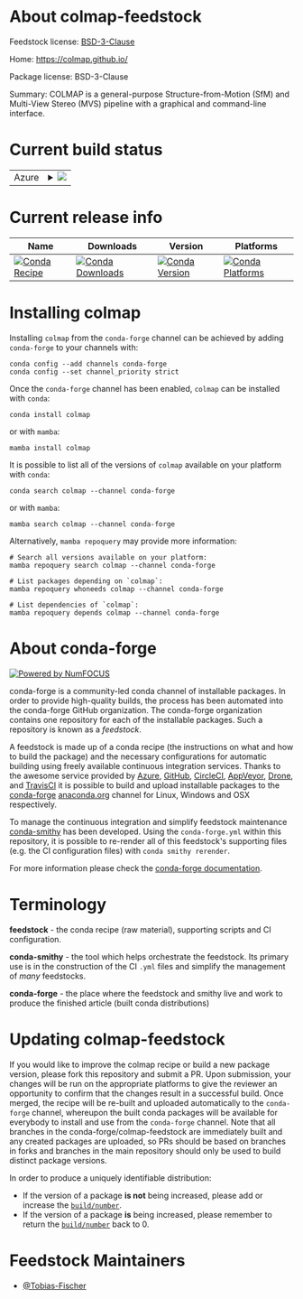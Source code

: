 About colmap-feedstock
======================

Feedstock license: [BSD-3-Clause](https://github.com/conda-forge/colmap-feedstock/blob/main/LICENSE.txt)

Home: https://colmap.github.io/

Package license: BSD-3-Clause

Summary: COLMAP is a general-purpose Structure-from-Motion (SfM) and Multi-View Stereo (MVS) pipeline with a graphical and command-line interface.

Current build status
====================


<table>
    
  <tr>
    <td>Azure</td>
    <td>
      <details>
        <summary>
          <a href="https://dev.azure.com/conda-forge/feedstock-builds/_build/latest?definitionId=13529&branchName=main">
            <img src="https://dev.azure.com/conda-forge/feedstock-builds/_apis/build/status/colmap-feedstock?branchName=main">
          </a>
        </summary>
        <table>
          <thead><tr><th>Variant</th><th>Status</th></tr></thead>
          <tbody><tr>
              <td>linux_64_cuda_compiler_version12.6</td>
              <td>
                <a href="https://dev.azure.com/conda-forge/feedstock-builds/_build/latest?definitionId=13529&branchName=main">
                  <img src="https://dev.azure.com/conda-forge/feedstock-builds/_apis/build/status/colmap-feedstock?branchName=main&jobName=linux&configuration=linux%20linux_64_cuda_compiler_version12.6" alt="variant">
                </a>
              </td>
            </tr><tr>
              <td>linux_64_cuda_compiler_versionNone</td>
              <td>
                <a href="https://dev.azure.com/conda-forge/feedstock-builds/_build/latest?definitionId=13529&branchName=main">
                  <img src="https://dev.azure.com/conda-forge/feedstock-builds/_apis/build/status/colmap-feedstock?branchName=main&jobName=linux&configuration=linux%20linux_64_cuda_compiler_versionNone" alt="variant">
                </a>
              </td>
            </tr><tr>
              <td>linux_aarch64_cuda_compiler_version12.6</td>
              <td>
                <a href="https://dev.azure.com/conda-forge/feedstock-builds/_build/latest?definitionId=13529&branchName=main">
                  <img src="https://dev.azure.com/conda-forge/feedstock-builds/_apis/build/status/colmap-feedstock?branchName=main&jobName=linux&configuration=linux%20linux_aarch64_cuda_compiler_version12.6" alt="variant">
                </a>
              </td>
            </tr><tr>
              <td>linux_aarch64_cuda_compiler_versionNone</td>
              <td>
                <a href="https://dev.azure.com/conda-forge/feedstock-builds/_build/latest?definitionId=13529&branchName=main">
                  <img src="https://dev.azure.com/conda-forge/feedstock-builds/_apis/build/status/colmap-feedstock?branchName=main&jobName=linux&configuration=linux%20linux_aarch64_cuda_compiler_versionNone" alt="variant">
                </a>
              </td>
            </tr><tr>
              <td>osx_64</td>
              <td>
                <a href="https://dev.azure.com/conda-forge/feedstock-builds/_build/latest?definitionId=13529&branchName=main">
                  <img src="https://dev.azure.com/conda-forge/feedstock-builds/_apis/build/status/colmap-feedstock?branchName=main&jobName=osx&configuration=osx%20osx_64_" alt="variant">
                </a>
              </td>
            </tr><tr>
              <td>osx_arm64</td>
              <td>
                <a href="https://dev.azure.com/conda-forge/feedstock-builds/_build/latest?definitionId=13529&branchName=main">
                  <img src="https://dev.azure.com/conda-forge/feedstock-builds/_apis/build/status/colmap-feedstock?branchName=main&jobName=osx&configuration=osx%20osx_arm64_" alt="variant">
                </a>
              </td>
            </tr><tr>
              <td>win_64_cuda_compiler_version12.6</td>
              <td>
                <a href="https://dev.azure.com/conda-forge/feedstock-builds/_build/latest?definitionId=13529&branchName=main">
                  <img src="https://dev.azure.com/conda-forge/feedstock-builds/_apis/build/status/colmap-feedstock?branchName=main&jobName=win&configuration=win%20win_64_cuda_compiler_version12.6" alt="variant">
                </a>
              </td>
            </tr><tr>
              <td>win_64_cuda_compiler_versionNone</td>
              <td>
                <a href="https://dev.azure.com/conda-forge/feedstock-builds/_build/latest?definitionId=13529&branchName=main">
                  <img src="https://dev.azure.com/conda-forge/feedstock-builds/_apis/build/status/colmap-feedstock?branchName=main&jobName=win&configuration=win%20win_64_cuda_compiler_versionNone" alt="variant">
                </a>
              </td>
            </tr>
          </tbody>
        </table>
      </details>
    </td>
  </tr>
</table>

Current release info
====================

| Name | Downloads | Version | Platforms |
| --- | --- | --- | --- |
| [![Conda Recipe](https://img.shields.io/badge/recipe-colmap-green.svg)](https://anaconda.org/conda-forge/colmap) | [![Conda Downloads](https://img.shields.io/conda/dn/conda-forge/colmap.svg)](https://anaconda.org/conda-forge/colmap) | [![Conda Version](https://img.shields.io/conda/vn/conda-forge/colmap.svg)](https://anaconda.org/conda-forge/colmap) | [![Conda Platforms](https://img.shields.io/conda/pn/conda-forge/colmap.svg)](https://anaconda.org/conda-forge/colmap) |

Installing colmap
=================

Installing `colmap` from the `conda-forge` channel can be achieved by adding `conda-forge` to your channels with:

```
conda config --add channels conda-forge
conda config --set channel_priority strict
```

Once the `conda-forge` channel has been enabled, `colmap` can be installed with `conda`:

```
conda install colmap
```

or with `mamba`:

```
mamba install colmap
```

It is possible to list all of the versions of `colmap` available on your platform with `conda`:

```
conda search colmap --channel conda-forge
```

or with `mamba`:

```
mamba search colmap --channel conda-forge
```

Alternatively, `mamba repoquery` may provide more information:

```
# Search all versions available on your platform:
mamba repoquery search colmap --channel conda-forge

# List packages depending on `colmap`:
mamba repoquery whoneeds colmap --channel conda-forge

# List dependencies of `colmap`:
mamba repoquery depends colmap --channel conda-forge
```


About conda-forge
=================

[![Powered by
NumFOCUS](https://img.shields.io/badge/powered%20by-NumFOCUS-orange.svg?style=flat&colorA=E1523D&colorB=007D8A)](https://numfocus.org)

conda-forge is a community-led conda channel of installable packages.
In order to provide high-quality builds, the process has been automated into the
conda-forge GitHub organization. The conda-forge organization contains one repository
for each of the installable packages. Such a repository is known as a *feedstock*.

A feedstock is made up of a conda recipe (the instructions on what and how to build
the package) and the necessary configurations for automatic building using freely
available continuous integration services. Thanks to the awesome service provided by
[Azure](https://azure.microsoft.com/en-us/services/devops/), [GitHub](https://github.com/),
[CircleCI](https://circleci.com/), [AppVeyor](https://www.appveyor.com/),
[Drone](https://cloud.drone.io/welcome), and [TravisCI](https://travis-ci.com/)
it is possible to build and upload installable packages to the
[conda-forge](https://anaconda.org/conda-forge) [anaconda.org](https://anaconda.org/)
channel for Linux, Windows and OSX respectively.

To manage the continuous integration and simplify feedstock maintenance
[conda-smithy](https://github.com/conda-forge/conda-smithy) has been developed.
Using the ``conda-forge.yml`` within this repository, it is possible to re-render all of
this feedstock's supporting files (e.g. the CI configuration files) with ``conda smithy rerender``.

For more information please check the [conda-forge documentation](https://conda-forge.org/docs/).

Terminology
===========

**feedstock** - the conda recipe (raw material), supporting scripts and CI configuration.

**conda-smithy** - the tool which helps orchestrate the feedstock.
                   Its primary use is in the construction of the CI ``.yml`` files
                   and simplify the management of *many* feedstocks.

**conda-forge** - the place where the feedstock and smithy live and work to
                  produce the finished article (built conda distributions)


Updating colmap-feedstock
=========================

If you would like to improve the colmap recipe or build a new
package version, please fork this repository and submit a PR. Upon submission,
your changes will be run on the appropriate platforms to give the reviewer an
opportunity to confirm that the changes result in a successful build. Once
merged, the recipe will be re-built and uploaded automatically to the
`conda-forge` channel, whereupon the built conda packages will be available for
everybody to install and use from the `conda-forge` channel.
Note that all branches in the conda-forge/colmap-feedstock are
immediately built and any created packages are uploaded, so PRs should be based
on branches in forks and branches in the main repository should only be used to
build distinct package versions.

In order to produce a uniquely identifiable distribution:
 * If the version of a package **is not** being increased, please add or increase
   the [``build/number``](https://docs.conda.io/projects/conda-build/en/latest/resources/define-metadata.html#build-number-and-string).
 * If the version of a package **is** being increased, please remember to return
   the [``build/number``](https://docs.conda.io/projects/conda-build/en/latest/resources/define-metadata.html#build-number-and-string)
   back to 0.

Feedstock Maintainers
=====================

* [@Tobias-Fischer](https://github.com/Tobias-Fischer/)

